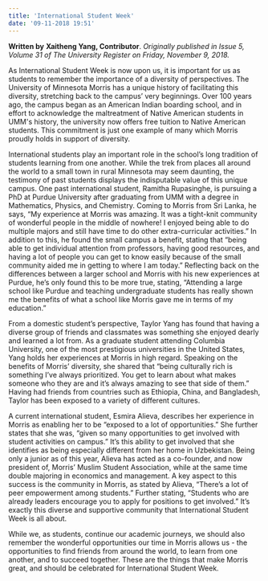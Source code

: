 ```yaml
---
title: 'International Student Week'
date: '09-11-2018 19:51'
---
```


**Written by** **Xaitheng Yang, Contributor**. _Originally published in Issue 5, Volume 31 of The University Register on Friday, November 9, 2018._

As International Student Week is now upon us, it is important for us as students to remember the importance of a diversity of perspectives. The University of Minnesota Morris has a unique history of facilitating this diversity, stretching back to the campus’ very beginnings. Over 100 years ago, the campus began as an American Indian boarding school, and in effort to acknowledge the maltreatment of Native American students in UMM's history, the university now offers free tuition to Native American students. This commitment is just one example of many which Morris proudly holds in support of diversity. 

International students play an important role in the school’s long tradition of students learning from one another. While the trek from places all around the world to a small town in rural Minnesota may seem daunting, the testimony of past students displays the indisputable value of this unique campus. 
One past international student, Ramitha Rupasinghe, is pursuing a PhD at Purdue University after graduating from UMM with a degree in Mathematics, Physics, and Chemistry. Coming to Morris from Sri Lanka, he says, “My experience at Morris was amazing. It was a tight-knit community of wonderful people in the middle of nowhere! I enjoyed being able to do multiple majors and still have time to do other extra-curricular activities.” In addition to this, he found the small campus a benefit, stating that “being able to get individual attention from professors, having good resources, and having a lot of people you can get to know easily because of the small community aided me in getting to where I am today.” Reflecting back on the differences between a larger school and Morris with his new experiences at Purdue, he’s only found this to be more true, stating, “Attending a large school like Purdue and teaching undergraduate students has really shown me the benefits of what a school like Morris gave me in terms of my education.”

From a domestic student’s perspective, Taylor Yang has found that having a diverse group of friends and classmates was something she enjoyed dearly and learned a lot from. As a graduate student attending Columbia University, one of the most prestigious universities in the United States, Yang holds her experiences at Morris in high regard. Speaking on the benefits of Morris’ diversity, she shared that “being culturally rich is something I’ve always prioritized. You get to learn about what makes someone who they are and it’s always amazing to see that side of them.” Having had friends from countries such as Ethiopia, China, and Bangladesh, Taylor has been exposed to a variety of different cultures. 

A current international student, Esmira Alieva, describes her experience in Morris as enabling her to be “exposed to a lot of opportunities.” She further states that she was, “given so many opportunities to get involved with student activities on campus.” It’s this ability to get involved that she identifies as being especially different from her home in Uzbekistan. Being only a junior as of this year, Alieva has acted as a co-founder, and now president of, Morris’ Muslim Student Association, while at the same time double majoring in economics and management. A key aspect to this success is the community in Morris, as stated by Alieva, “There’s a lot of peer empowerment among students.” Further stating, “Students who are already leaders encourage you to apply for positions to get involved.” It’s exactly this diverse and supportive community that International Student Week is all about.

While we, as students, continue our academic journeys, we should also remember the wonderful opportunities our time in Morris allows us - the opportunities to find friends from around the world, to learn from one another, and to succeed together. These are the things that make Morris great, and should be celebrated for International Student Week.
